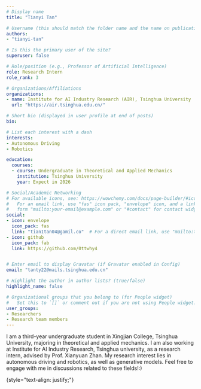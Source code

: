 ```yaml
---
# Display name
title: "Tianyi Tan"

# Username (this should match the folder name and the name on publications)
authors:
- "tianyi-tan"

# Is this the primary user of the site?
superuser: false

# Role/position (e.g., Professor of Artificial Intelligence)
role: Research Intern
role_rank: 3

# Organizations/Affiliations
organizations:
- name: Institute for AI Industry Research (AIR), Tsinghua University
  url: "https://air.tsinghua.edu.cn/"

# Short bio (displayed in user profile at end of posts)
bio: 

# List each interest with a dash
interests:
- Autonomous Driving
- Robotics

education:
  courses:
  - course: Undergraduate in Theoretical and Applied Mechanics
    institution: Tsinghua University
    year: Expect in 2026

# Social/Academic Networking
# For available icons, see: https://wowchemy.com/docs/page-builder/#icons
#   For an email link, use "fas" icon pack, "envelope" icon, and a link in the
#   form "mailto:your-email@example.com" or "#contact" for contact widget.
social:
- icon: envelope
  icon_pack: fas
  link: "tian1tan04@gamil.co"  # For a direct email link, use "mailto:test@example.org".
- icon: github
  icon_pack: fab
  link: https://github.com/0ttwhy4


# Enter email to display Gravatar (if Gravatar enabled in Config)
email: "tanty22@mails.tsinghua.edu.cn"

# Highlight the author in author lists? (true/false)
highlight_name: false

# Organizational groups that you belong to (for People widget)
#   Set this to `[]` or comment out if you are not using People widget.
user_groups:
- Researchers
- Research team members
---
```


I am a third-year undergraduate student in Xingjian College, Tsinghua University, majoring in theoretical and applied mechanics. I am also working at Institute for AI Industry Research, Tsinghua university, as a research intern, advised by Prof. Xianyuan Zhan. My research interest lies in autonomous driving and robotics, as well as generative models. Feel free to engage with me in discussions related to these fields!:)

{style="text-align: justify;"}
